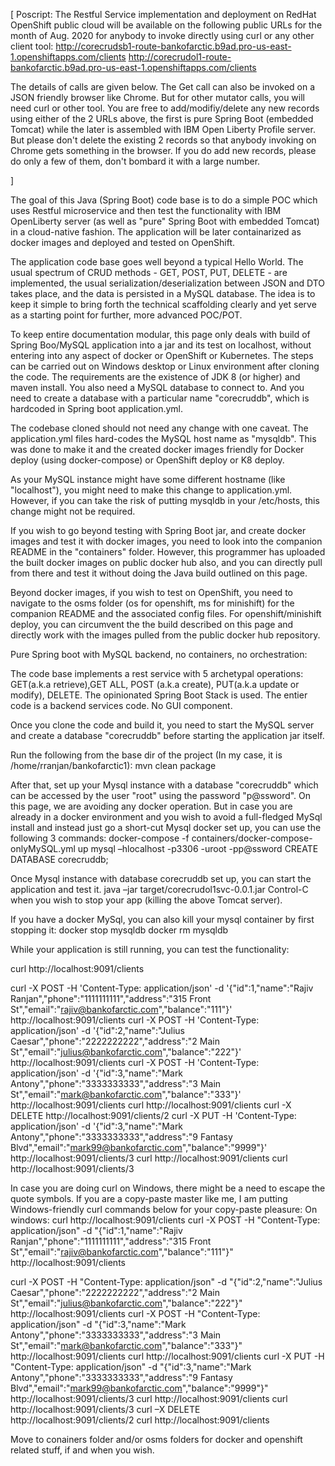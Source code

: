 [
Poscript:
The Restful Service implementation and deployment on RedHat OpenShift public cloud will be available on the following public URLs for the month 
of Aug. 2020 for anybody to invoke directly using curl or any other client tool:
http://corecrudsb1-route-bankofarctic.b9ad.pro-us-east-1.openshiftapps.com/clients
http://corecrudol1-route-bankofarctic.b9ad.pro-us-east-1.openshiftapps.com/clients

The details of calls are given below.  The Get call can also be invoked on a JSON friendly browser like Chrome. But for other mutator calls, you will need curl or other tool. You are free to add/modifiy/delete any new records using either of the 2 URLs above, the first is pure Spring Boot (embedded Tomcat) while the later is assembled with IBM Open Liberty Profile server. But please don't delete the existing 2 records so that anybody invoking on Chrome gets something in the browser.
If you do add new records, please do only a few of them, don't bombard it with a large number.

]

The goal of this Java (Spring Boot) code base is to do a simple POC which uses Restful microservice and then test the functionality with IBM OpenLiberty server (as well as "pure" Spring Boot with embedded Tomcat) in a cloud-native fashion. The application will be later containarized as docker images and deployed and tested on OpenShift. 

The application code base goes well beyond a typical Hello World. The usual spectrum of CRUD methods - GET, POST, PUT, DELETE - are implemented, the usual serialization/deserialization  between JSON and DTO takes place, and the data is persisted in a MySQL database. 
The idea is to keep it simple to bring forth the technical scaffolding clearly and yet serve as a starting point for further, more advanced POC/POT.  

To keep entire documentation modular, this page only deals with build of Spring Boo/MySQL application into a jar and its test on localhost, without entering into any aspect of docker or OpenShift or Kubernetes.
The steps can be carried out on Windows desktop or Linux environment after cloning the code. The requirements are the existence of JDK 8 (or higher) and maven install.
You also need a MySQL database to connect to. And you need to create a database with a particular name "corecruddb", which is hardcoded in Spring boot application.yml.

The codebase cloned should not need any change with one caveat. The application.yml files hard-codes the MySQL host name as "mysqldb". This was done to make it and the  created docker images friendly for Docker deploy (using docker-compose) or OpenShift deploy or K8 deploy.

As your MySQL instance might have some different hostname (like "localhost"), you might need to make this change to application.yml. However, if you can take the risk of putting mysqldb in your /etc/hosts, this change might not be required. 

If you wish to go beyond testing with Spring Boot jar, and create docker images and test it with docker images, you need to look into the companion README in the "containers" folder.
However, this programmer has uploaded the built docker images on public docker hub also, and you can directly pull from there and test it without doing the Java build outlined on this page.

Beyond docker images, if you wish to test on OpenShift, you need to navigate to the osms folder (os for openshift, ms for minishift) for the companion README and the associated config files. For openshift/minishift deploy, you can circumvent the the build described on this page and directly work with the images pulled from the public docker hub repository. 

Pure Spring boot with MySQL backend, no containers, no orchestration:

The code base implements a rest service with  5 archetypal operations: GET(a.k.a retrieve),GET ALL, POST (a.k.a create), PUT(a.k.a update or modify),  DELETE.
The opinionated Spring Boot Stack is used. The entier code is a backend services code. No GUI component.

Once you clone the code and build it, you need to start the MySQL server and create a database "corecruddb" before starting the application jar itself. 

Run the following from the base dir of the project (In my case, it is /home/rranjan/bankofarctic1):
mvn clean package

After that, set up your Mysql instance with a database "corecruddb" which can be accessed by the user "root" using the password "p@ssword".
On this page, we are avoiding any docker operation. But in case you are already in a docker environment and you wish to avoid a full-fledged MySql install and instead just go a short-cut Mysql docker 
set up, you can use the following 3 commands:
docker-compose -f containers/docker-compose-onlyMySQL.yml up
mysql –hlocalhost  -p3306 -uroot -pp@ssword
CREATE DATABASE corecruddb;

Once Mysql instance with database corecruddb set up, you can start the application and test it.
java –jar target/corecrudol1svc-0.0.1.jar
Control-C when you wish to stop your app (killing the above Tomcat server).

If you have a docker MySql, you can also kill your mysql container by first stopping it:
docker stop mysqldb
docker rm mysqldb
 
While your application is still running, you can test the functionality:

curl http://localhost:9091/clients

curl -X POST -H 'Content-Type: application/json' -d '{"id":1,"name":"Rajiv Ranjan","phone":"1111111111","address":"315 Front St","email":"rajiv@bankofarctic.com","balance":"111"}' http://localhost:9091/clients
curl -X POST -H 'Content-Type: application/json' -d '{"id":2,"name":"Julius Caesar","phone":"2222222222","address":"2 Main St","email":"julius@bankofarctic.com","balance":"222"}' http://localhost:9091/clients
curl -X POST -H 'Content-Type: application/json' -d '{"id":3,"name":"Mark Antony","phone":"3333333333","address":"3  Main St","email":"mark@bankofarctic.com","balance":"333"}' http://localhost:9091/clients
curl http://localhost:9091/clients
curl -X DELETE http://localhost:9091/clients/2
curl -X PUT -H 'Content-Type: application/json' -d '{"id":3,"name":"Mark Antony","phone":"3333333333","address":"9  Fantasy Blvd","email":"mark99@bankofarctic.com","balance":"9999"}' http://localhost:9091/clients/3
curl http://localhost:9091/clients
curl http://localhost:9091/clients/3

In case you are doing curl on Windows, there might be a need to escape the quote symbols. If you are a copy-paste master like me, I am putting Windows-friendly curl commands below for your copy-paste pleasure:
On windows:
curl http://localhost:9091/clients
curl -X POST -H "Content-Type: application/json" -d "{\"id\":1,\"name\":\"Rajiv Ranjan\",\"phone\":\"1111111111\",\"address\":\"315 Front St\",\"email\":\"rajiv@bankofarctic.com\",\"balance\":\"111\"}" http://localhost:9091/clients

curl -X POST -H "Content-Type: application/json" -d "{\"id\":2,\"name\":\"Julius Caesar\",\"phone\":\"2222222222\",\"address\":\"2 Main St\",\"email\":\"julius@bankofarctic.com\",\"balance\":\"222\"}" http://localhost:9091/clients
curl -X POST -H "Content-Type: application/json" -d "{\"id\":3,\"name\":\"Mark Antony\",\"phone\":\"3333333333\",\"address\":\"3  Main St\",\"email\":\"mark@bankofarctic.com\",\"balance\":\"333\"}" http://localhost:9091/clients
curl http://localhost:9091/clients
curl -X PUT -H "Content-Type: application/json" -d "{\"id\":3,\"name\":\"Mark Antony\",\"phone\":\"3333333333\",\"address\":\"9  Fantasy Blvd\",\"email\":\"mark99@bankofarctic.com\",\"balance\":\"9999\"}" http://localhost:9091/clients/3
curl http://localhost:9091/clients
curl http://localhost:9091/clients/3
curl –X DELETE http://localhost:9091/clients/2
curl http://localhost:9091/clients

Move to conainers folder and/or osms folders for docker and openshift related stuff, if and when you wish.
